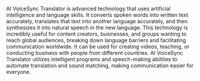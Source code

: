 AI VoiceSync Translator is advanced technology that uses artificial intelligence and language skills. It converts spoken words into written text accurately, translates that text into another language accurately, and then synthesizes it into natural speech in the new language. This technology is incredibly useful for content creators, businesses, and groups wanting to reach global audiences, breaking down language barriers and facilitating communication worldwide. It can be used for creating videos, teaching, or conducting business with people from different countries. AI VoiceSync Translator utilizes intelligent programs and speech-making abilities to automate translation and sound matching, making communication easier for everyone.


